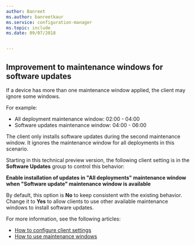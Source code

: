 ```yaml
---
author: Banreet
ms.author: banreetkaur
ms.service: configuration-manager
ms.topic: include
ms.date: 09/07/2018


---
```


## <a name="bkmk_sum-mw"></a> Improvement to maintenance windows for software updates
<!--vso2839307-->

If a device has more than one maintenance window applied, the client may ignore some windows. 

For example:

- All deployment maintenance window: 02:00 - 04:00
- Software updates maintenance window: 04:00 - 06:00

The client only installs software updates during the second maintenance window. It ignores the maintenance window for all deployments in this scenario.

Starting in this technical preview version, the following client setting is in the **Software Updates** group to control this behavior: 

**Enable installation of updates in "All deployments" maintenance window when "Software update" maintenance window is available**

By default, this option is **No** to keep consistent with the existing behavior. Change it to **Yes** to allow clients to use other available maintenance windows to install software updates.

For more information, see the following articles:
- [How to configure client settings](../../clients/deploy/configure-client-settings.md)
- [How to use maintenance windows](../../clients/manage/collections/use-maintenance-windows.md)


